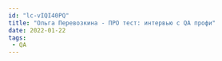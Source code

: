```yaml
---
id: "lc-vIQI40PQ"
title: "Ольга Перевозкина - ПРО тест: интервью с QA профи"
date: 2022-01-22
tags:
 - QA
---
```

